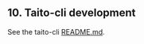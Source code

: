 ## 10. Taito-cli development

See the taito-cli [README.md](https://github.com/TaitoUnited/taito-cli/blob/master/README.md).
